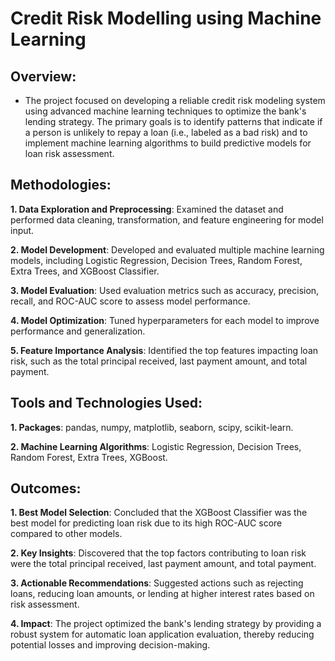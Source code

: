 # Credit Risk Modelling using Machine Learning

## Overview:

- The project focused on developing a reliable credit risk modeling system using advanced machine learning techniques to optimize the bank's lending strategy. The primary goals is to identify patterns that indicate if a person is unlikely to repay a loan (i.e., labeled as a bad risk) and to implement machine learning algorithms to build predictive models for loan risk assessment.

## Methodologies:

**1. Data Exploration and Preprocessing**: Examined the dataset and performed data cleaning, transformation, and feature engineering for model input.

**2. Model Development**: Developed and evaluated multiple machine learning models, including Logistic Regression, Decision Trees, Random Forest, Extra Trees, and XGBoost Classifier.

**3. Model Evaluation**: Used evaluation metrics such as accuracy, precision, recall, and ROC-AUC score to assess model performance.

**4. Model Optimization**: Tuned hyperparameters for each model to improve performance and generalization.

**5. Feature Importance Analysis**: Identified the top features impacting loan risk, such as the total principal received, last payment amount, and total payment.

## Tools and Technologies Used:

**1. Packages**: pandas, numpy, matplotlib, seaborn, scipy, scikit-learn.

**2. Machine Learning Algorithms**: Logistic Regression, Decision Trees, Random Forest, Extra Trees, XGBoost.

## Outcomes:

**1. Best Model Selection**: Concluded that the XGBoost Classifier was the best model for predicting loan risk due to its high ROC-AUC score compared to other models.

**2. Key Insights**: Discovered that the top factors contributing to loan risk were the total principal received, last payment amount, and total payment.

**3. Actionable Recommendations**: Suggested actions such as rejecting loans, reducing loan amounts, or lending at higher interest rates based on risk assessment.

**4. Impact**: The project optimized the bank's lending strategy by providing a robust system for automatic loan application evaluation, thereby reducing potential losses and improving decision-making.
